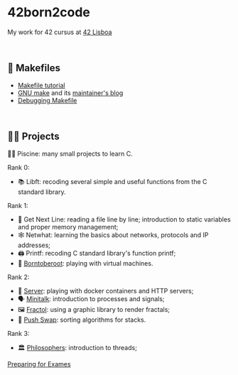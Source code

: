 # 42born2code
My work for 42 cursus at [42 Lisboa](https://www.42lisboa.com/)

<br/>

## 🧁 Makefiles
* [Makefile tutorial](https://makefiletutorial.com/)
* [GNU make](https://www.gnu.org/software/make/manual/make.html) and its [maintainer's blog](http://make.mad-scientist.net/)
* [Debugging Makefile](https://www.youtube.com/watch?v=l5KqE0DMG-Q)

<br/>

## 👩‍💻 Projects
🏊‍♂️ Piscine: many small projects to learn C.

Rank 0:
* 📚 Libft: recoding several simple and useful functions from the C standard library.

Rank 1:
* 📝 Get Next Line: reading a file line by line; introduction to static variables and proper memory management;
* 🕸 Netwhat: learning the basics about networks, protocols and IP addresses;
* 🖨 Printf: recoding C standard library's function printf;
* 🌱 [Borntoberoot](https://github.com/arieivs/42/tree/master/1_born2beroot): playing with virtual machines.

Rank 2:
* 🐳 [Server](https://github.com/arieivs/42/tree/master/2_server): playing with docker containers and HTTP servers;
* 🗣 [Minitalk](https://github.com/arieivs/42/tree/master/2_minitalk): introduction to processes and signals;
* 🖼 [Fractol](https://github.com/arieivs/42/tree/master/2_fractol): using a graphic library to render fractals;
* 🥞 [Push Swap](https://github.com/arieivs/42/tree/master/2_push_swap): sorting algorithms for stacks.

Rank 3:
* 🏛 [Philosophers](https://github.com/arieivs/42/tree/master/3_philosophers): introduction to threads;


[Preparing for Exames](https://github.com/markveligod/examrank-02-03-04-05-06)

